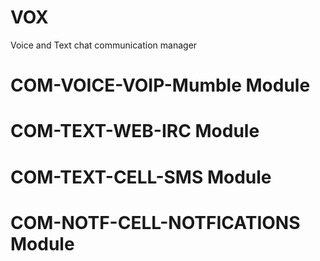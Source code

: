 # VOX 
Voice and Text chat communication manager

# COM-VOICE-VOIP-Mumble Module
# COM-TEXT-WEB-IRC Module
# COM-TEXT-CELL-SMS Module
# COM-NOTF-CELL-NOTFICATIONS Module